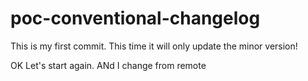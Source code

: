 # poc-conventional-changelog

This is my first commit. This time it will only update the minor version!

OK Let's start again. ANd I change from remote
